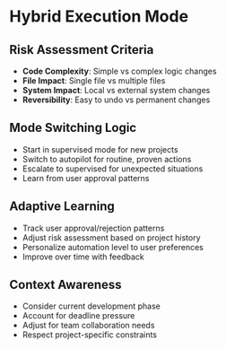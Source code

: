# Hybrid Execution Mode

## Risk Assessment Criteria
- **Code Complexity**: Simple vs complex logic changes
- **File Impact**: Single file vs multiple files
- **System Impact**: Local vs external system changes
- **Reversibility**: Easy to undo vs permanent changes

## Mode Switching Logic
- Start in supervised mode for new projects
- Switch to autopilot for routine, proven actions
- Escalate to supervised for unexpected situations
- Learn from user approval patterns

## Adaptive Learning
- Track user approval/rejection patterns
- Adjust risk assessment based on project history
- Personalize automation level to user preferences
- Improve over time with feedback

## Context Awareness
- Consider current development phase
- Account for deadline pressure
- Adjust for team collaboration needs
- Respect project-specific constraints
